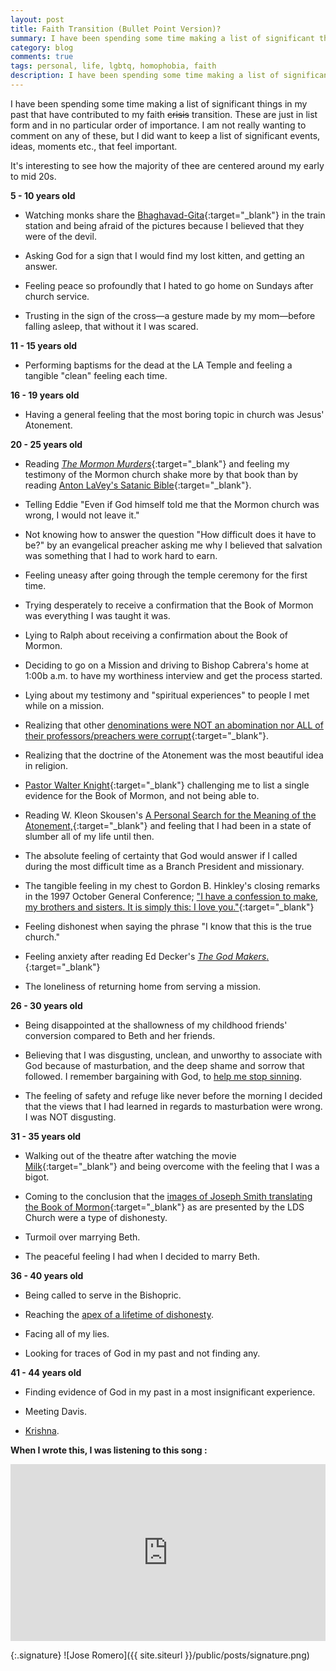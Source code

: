 ```yaml
--- 
layout: post
title: Faith Transition (Bullet Point Version)?
summary: I have been spending some time making a list of significant things in my past that have contributed to my faith transition. These are just in list form and in no particular order of importance.
category: blog
comments: true
tags: personal, life, lgbtq, homophobia, faith
description: I have been spending some time making a list of significant things in my past that have contributed to my faith transition. These are just in list form and in no particular order of importance.
---
```


I have been spending some time making a list of significant things in my past that have contributed to my faith ~~crisis~~ transition. These are just in list form and in no particular order of importance. I am not really wanting to comment on any of these, but I did want to keep a list of significant events, ideas, moments etc., that feel important. 

It's interesting to see how the majority of thee are centered around my early to mid 20s. 

**5 - 10 years old**

* Watching monks share the [Bhaghavad-Gita](https://www.asitis.com/){:target="_blank"} in the train station and being afraid of the pictures because I believed that they were of the devil. 

* Asking God for a sign that I would find my lost kitten, and getting an answer.

* Feeling peace so profoundly that I hated to go home on Sundays after church service.

* Trusting in the sign of the cross—a gesture made by my mom—before falling asleep, that without it I was scared.

**11 - 15 years old**

* Performing baptisms for the dead at the LA Temple and feeling a tangible "clean" feeling each time.


**16 - 19 years old**

* Having a general feeling that the most boring topic in church was Jesus' Atonement.


**20 - 25 years old**

* Reading [*The Mormon Murders*](https://www.amazon.com/Mormon-Murders-Story-Forgery-Deceit/dp/1250025893){:target="_blank"} and feeling my testimony of the Mormon church shake more by that book than by reading [Anton LaVey's Satanic Bible](https://www.amazon.com/Satanic-Bible-Anton-Szandor-Lavey/dp/0380015390/ref=sr_1_1?s=books&ie=UTF8&qid=1529396950&sr=1-1&keywords=satanic+bible){:target="_blank"}.

* Telling Eddie "Even if God himself told me that the Mormon church was wrong, I would not leave it."

* Not knowing how to answer the question "How difficult does it have to be?" by an evangelical preacher asking me why I believed that salvation was something that I had to work hard to earn. 

* Feeling uneasy after going through the temple ceremony for the first time.

* Trying desperately to receive a confirmation that the Book of Mormon was everything I was taught it was.

* Lying to Ralph about receiving a confirmation about the Book of Mormon. 

* Deciding to go on a Mission and driving to Bishop Cabrera's home at 1:00b a.m. to have my worthiness interview and get the process started. 

* Lying about my testimony and "spiritual experiences" to people I met while on a mission. 

* Realizing that other [denominations were NOT an abomination nor ALL of their professors/preachers were corrupt](http://classic.scriptures.lds.org/en/js_h/1/19#19){:target="_blank"}.

* Realizing that the doctrine of the Atonement was the most beautiful idea in religion. 

* [Pastor Walter Knight](http://www.rockportpilot.com/people/article_e434e962-181e-5c34-824f-c74250d1c455.html){:target="_blank"} challenging me to list a single evidence for the Book of Mormon, and not being able to. 

* Reading W. Kleon Skousen's [A Personal Search for the Meaning of the Atonement,](https://rcronk.wordpress.com/2007/07/27/a-personal-search-for-the-meaning-of-the-atonement/){:target="_blank"} and feeling that I had been in a state of slumber all of my life until then.

* The absolute feeling of certainty that God would answer if I called during the most difficult time as a Branch President and missionary.

* The tangible feeling in my chest to Gordon B. Hinkley's closing remarks in the 1997 October General Conference; ["I have a confession to make, my brothers and sisters. It is simply this: I love you."](https://www.lds.org/general-conference/1997/10/latter-day-saints-in-very-deed?lang=eng){:target="_blank"}

* Feeling dishonest when saying the phrase "I know that this is the true church."

* Feeling anxiety after reading Ed Decker's [*The God Makers*.](https://www.amazon.com/God-Makers-Shocking-Expose-Believes/dp/1565077172){:target="_blank"}

* The loneliness of returning home from serving a mission.


**26 - 30 years old**

* Being disappointed at the shallowness of my childhood friends' conversion compared to Beth and her friends.

* Believing that I was disgusting, unclean, and unworthy to associate with God because of masturbation, and the deep shame and sorrow that followed. I remember bargaining with God, to [help me stop sinning](http://martyromero.me/discovering-my-masturbation-myths).

* The feeling of safety and refuge like never before the morning I decided that the views that I had learned in regards to masturbation were wrong. I was NOT disgusting.


**31 - 35 years old**

* Walking out of the theatre after watching the movie [Milk](https://www.imdb.com/title/tt1013753/){:target="_blank"} and being overcome with the feeling that I was a bigot. 

* Coming to the conclusion that the [images of Joseph Smith translating the Book of Mormon](http://www.mrm.org/wp-content/uploads/2017/12/ensign-feb-2001.jpg){:target="_blank"} as are presented by the LDS Church were a type of dishonesty.

* Turmoil over marrying Beth.

* The peaceful feeling I had when I decided to marry Beth.


**36 - 40 years old**

* Being called to serve in the Bishopric. 

* Reaching the [apex of a lifetime of dishonesty](http://martyromero.me/dear-cheating-spouse).

* Facing all of my lies. 

* Looking for traces of God in my past and not finding any. 


**41 - 44 years old**

* Finding evidence of God in my past in a most insignificant experience.

* Meeting Davis.

* [Krishna](http://martyromero.me/hare-krishna).

**When I wrote this, I was listening to this song :**
 <style>.embed-container { position: relative; padding-bottom: 56.25%; height: 0; overflow: hidden; max-width: 100%; } .embed-container iframe, .embed-container object, .embed-container embed { position: absolute; top: 0; left: 0; width: 100%; height: 100%; }</style>
<div class='embed-container'><iframe src='https://www.youtube.com/embed/k3pltmw6cmI?rel=0&amp;t=27s&amp;showinfo=0' frameborder='0' allowfullscreen></iframe></div>

{:.signature}
![Jose Romero]({{ site.siteurl }}/public/posts/signature.png)


